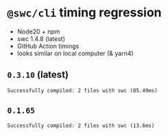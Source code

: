 # `@swc/cli` timing regression

- Node20 + npm
- swc 1.4.8 (latest)
- GitHub Action timings
- looks similar on local computer (& yarn4)

## `0.3.10` (latest)

```
Successfully compiled: 2 files with swc (85.49ms)
```

## `0.1.65`

```
Successfully compiled: 2 files with swc (13.6ms)
```